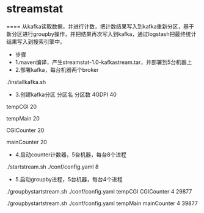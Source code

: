 # streamstat
==== 
从kafka读取数据，并进行计数，把计数结果写入到kafka重新分区，基于新分区进行groupby操作，并把结果再次写入到kafka，通过logstash把最终统计结果写入到搜索引擎中。

* <font face="黑体">步骤</font>
* 1.maven编译，产生streamstat-1.0-kafkastream.tar，并部署到5台机器上
* 2.部署kafka，每台机器两个broker

./installkafka.sh

* 3.创建kafka分区
分区名                     分区数
4GDPI        40

tempCGI      20

tempMain     20

CGICounter   20

mainCounter  20

* 4.启动counter计数器，5台机器，每台8个进程

./startstream.sh ./conf/config.yaml 8

* 5.启动groupby进程，5台机器，每台4个进程

./groupbystartstream.sh ./conf/config.yaml tempCGI CGICounter 4  29877

./groupbystartstream.sh ./conf/config.yaml tempMain mainCounter 4 39877

